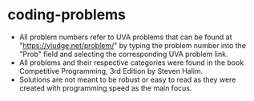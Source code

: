 # coding-problems
* All problem numbers refer to UVA problems that can be found at "https://vjudge.net/problem/" by typing the problem number into the "Prob" field and selecting the corresponding UVA problem link.
* All problems and their respective categories were found in the book Competitive Programming, 3rd Edition by Steven Halim.
* Solutions are not meant to be robust or easy to read as they were created with programming speed as the main focus.
